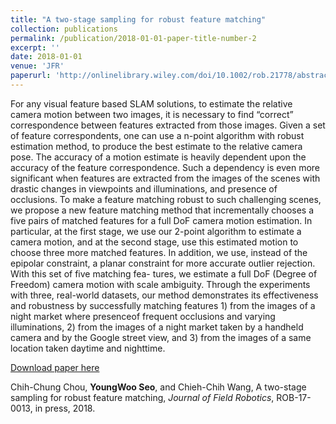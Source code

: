 ```yaml
---
title: "A two-stage sampling for robust feature matching"
collection: publications
permalink: /publication/2018-01-01-paper-title-number-2
excerpt: ''
date: 2018-01-01
venue: 'JFR'
paperurl: 'http://onlinelibrary.wiley.com/doi/10.1002/rob.21778/abstract'
---
```

For any visual feature based SLAM solutions, to estimate the relative camera motion between two
images, it is necessary to find “correct” correspondence between features extracted from those images. Given a set of feature correspondents, one can use a n-point algorithm with robust estimation
method, to produce the best estimate to the relative camera pose. The accuracy of a motion estimate is heavily dependent upon the accuracy of the feature correspondence. Such a dependency is even
more significant when features are extracted from the images of the scenes with drastic changes in
viewpoints and illuminations, and presence of occlusions. To make a feature matching robust to
such challenging scenes, we propose a new feature matching method that incrementally chooses a
five pairs of matched features for a full DoF camera motion estimation. In particular, at the first
stage, we use our 2-point algorithm to estimate a camera motion, and at the second stage, use this
estimated motion to choose three more matched features. In addition, we use, instead of the epipolar
constraint, a planar constraint for more accurate outlier rejection. With this set of five matching fea-
tures, we estimate a full DoF (Degree of Freedom) camera motion with scale ambiguity. Through
the experiments with three, real-world datasets, our method demonstrates its effectiveness and robustness by successfully matching features 1) from the images of a night market where presenceof frequent occlusions and varying illuminations, 2) from the images of a night market taken by a
handheld camera and by the Google street view, and 3) from the images of a same location taken
daytime and nighttime.

[Download paper here](http://onlinelibrary.wiley.com/doi/10.1002/rob.21778/abstract)

Chih-Chung Chou, **YoungWoo Seo**, and Chieh-Chih Wang, A two-stage sampling for robust feature matching, <i>Journal of Field Robotics</i>, ROB-17-0013, in press, 2018.